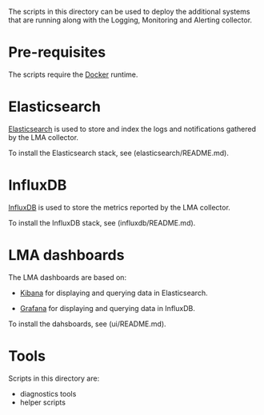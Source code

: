 The scripts in this directory can be used to deploy the additional systems that
are running along with the Logging, Monitoring and Alerting collector.

# Pre-requisites

The scripts require the [Docker](https://www.docker.com/) runtime.

# Elasticsearch

[Elasticsearch](http://www.elasticsearch.org/overview/elasticsearch) is used to
store and index the logs and notifications gathered by the LMA collector.

To install the Elasticsearch stack, see (elasticsearch/README.md).

# InfluxDB

[InfluxDB](http://influxdb.com/) is used to store the metrics reported by the
LMA collector.

To install the InfluxDB stack, see (influxdb/README.md).

# LMA dashboards

The LMA dashboards are based on:

* [Kibana](http://www.elasticsearch.org/overview/kibana) for displaying and
  querying data in Elasticsearch.

* [Grafana](http://grafana.org/) for displaying and querying data in InfluxDB.

To install the dahsboards, see (ui/README.md).

# Tools

Scripts in this directory are:
  - diagnostics tools
  - helper scripts
